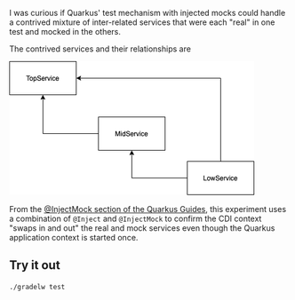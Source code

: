 I was curious if Quarkus' test mechanism with injected mocks could handle a contrived mixture of inter-related services that were each "real" in one test and mocked in the others.

The contrived services and their relationships are

![](img/services.drawio.png)

From the [@InjectMock section of the Quarkus Guides](https://quarkus.io/guides/getting-started-testing#further-simplification-with-injectmock), this experiment uses a combination of `@Inject` and `@InjectMock` to confirm the CDI context "swaps in and out" the real and mock services even though the Quarkus application context is started once.

## Try it out

```shell
./gradelw test
```

